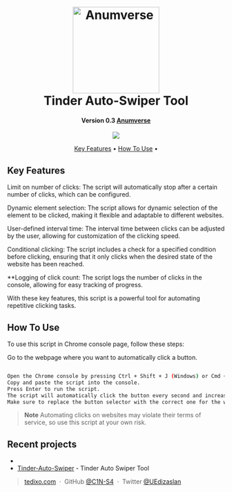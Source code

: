 
<h1 align="center">
  <br>
  <a href="https://www.anumverse.com"><img src="https://i.ibb.co/k6FC4xP/DALL-E-2023-03-24-16-18-13-3d-fire-logo-in-blue-color-removebg-preview-1.png" alt="Anumverse" width="200"></a>
  <br>
  Tinder Auto-Swiper Tool
  <br>
</h1>

<h4 align="center">Version 0.3 <a href="http://www.anumverse.com/" target="_blank">Anumverse</a></h4>

<p align="center">
  <a href="https://www.paypal.me/">
    <img src="https://img.shields.io/badge/$-donate-ff69b4.svg?maxAge=2592000&amp;style=flat">
  </a>
</p>

<p align="center">
  <a href="#key-features">Key Features</a> •
  <a href="#how-to-use">How To Use</a> •
</p>

## Key Features

Limit on number of clicks: The script will automatically stop after a certain number of clicks, which can be configured.

Dynamic element selection: The script allows for dynamic selection of the element to be clicked, making it flexible and adaptable to different websites.

User-defined interval time: The interval time between clicks can be adjusted by the user, allowing for customization of the clicking speed.

Conditional clicking: The script includes a check for a specified condition before clicking, ensuring that it only clicks when the desired state of the website has been reached.

**Logging of click count: The script logs the number of clicks in the console, allowing for easy tracking of progress.

With these key features, this script is a powerful tool for automating repetitive clicking tasks.


## How To Use

To use this script in Chrome console page, follow these steps:

Go to the webpage where you want to automatically click a button.

```bash

Open the Chrome console by pressing Ctrl + Shift + J (Windows) or Cmd + Option + J (Mac).
Copy and paste the script into the console.
Press Enter to run the script.
The script will automatically click the button every second and increase the click count by one. You can see the number of clicks in the console log.
Make sure to replace the button selector with the correct one for the webpage you're using the script on. You can find the selector by inspecting the button element and copying its class or ID.

```

> **Note**
> Automating clicks on websites may violate their terms of service, so use this script at your own risk.


## Recent projects

- 
- [Tinder-Auto-Swiper](https://github.com/C1N-S4/Tinder-Auto-Swiper/) - Tinder Auto Swiper Tool


> [tedixo.com](https://www.tedixo.ca/) &nbsp;&middot;&nbsp;
> GitHub [@C1N-S4](https://github.com/C4N-S4) &nbsp;&middot;&nbsp;
> Twitter [@UEdizaslan](https://twitter.com/UEdizaslan)

